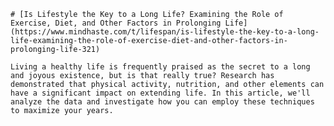 
    # [Is Lifestyle the Key to a Long Life? Examining the Role of Exercise, Diet, and Other Factors in Prolonging Life](https://www.mindhaste.com/t/lifespan/is-lifestyle-the-key-to-a-long-life-examining-the-role-of-exercise-diet-and-other-factors-in-prolonging-life-321)

    Living a healthy life is frequently praised as the secret to a long and joyous existence, but is that really true? Research has demonstrated that physical activity, nutrition, and other elements can have a significant impact on extending life. In this article, we'll analyze the data and investigate how you can employ these techniques to maximize your years.
    
